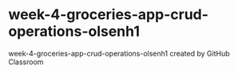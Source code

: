 # week-4-groceries-app-crud-operations-olsenh1
week-4-groceries-app-crud-operations-olsenh1 created by GitHub Classroom
